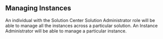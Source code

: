## Managing Instances
An individual with the Solution Center Solution Administrator role will be able to manage all the instances across a particular solution. An Instance Administrator will be able to manage a particular instance.



